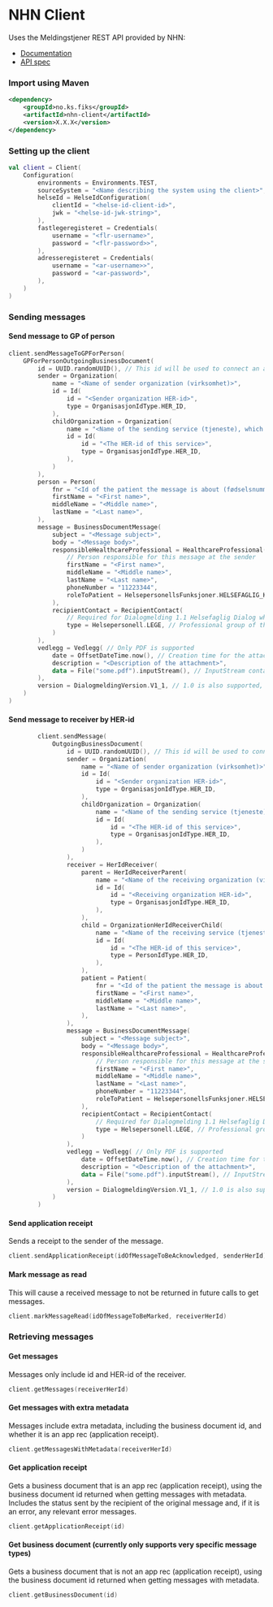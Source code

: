 # NHN Client

Uses the Meldingstjener REST API provided by NHN:
- [Documentation](https://utviklerportal.nhn.no/informasjonstjenester/meldingstjener/edi-20/edi-20-ekstern-docs/docs/meldingstjener-rest-apimd)
- [API spec](https://api.tjener.test.melding.nhn.no/swagger/index.html)

### Import using Maven
```xml
<dependency>
    <groupId>no.ks.fiks</groupId>
    <artifactId>nhn-client</artifactId>
    <version>X.X.X</version>
</dependency>
```

### Setting up the client
```kotlin
val client = Client(
    Configuration(
        environments = Environments.TEST,
        sourceSystem = "<Name describing the system using the client>",
        helseId = HelseIdConfiguration(
            clientId = "<helse-id-client-id>",
            jwk = "<helse-id-jwk-string>",
        ),
        fastlegeregisteret = Credentials(
            username = "<flr-username>",
            password = "<flr-password>>",
        ),
        adresseregisteret = Credentials(
            username = "<ar-username>>",
            password = "<ar-password>",
        ),
    )
)
```

### Sending messages

#### Send message to GP of person

```kotlin
client.sendMessageToGPForPerson(
    GPForPersonOutgoingBusinessDocument(
        id = UUID.randomUUID(), // This id will be used to connect an application receipt to this message
        sender = Organization(
            name = "<Name of sender organization (virksomhet)>",
            id = Id(
                id = "<Sender organization HER-id>",
                type = OrganisasjonIdType.HER_ID,
            ),
            childOrganization = Organization(
                name = "<Name of the sending service (tjeneste), which is owned by the organization specified above>",
                id = Id(
                    id = "<The HER-id of this service>",
                    type = OrganisasjonIdType.HER_ID,
                ),
            )
        ),
        person = Person(
            fnr = "<Id of the patient the message is about (fødselsnummer, etc.)>",
            firstName = "<First name>",
            middleName = "<Middle name>",
            lastName = "<Last name>",
        ),
        message = BusinessDocumentMessage(
            subject = "<Message subject>",
            body = "<Message body>",
            responsibleHealthcareProfessional = HealthcareProfessional(
                // Person responsible for this message at the sender
                firstName = "<First name>",
                middleName = "<Middle name>",
                lastName = "<Last name>",
                phoneNumber = "11223344",
                roleToPatient = HelsepersonellsFunksjoner.HELSEFAGLIG_KONTAKT, // This persons role with respect to the patient
            ),
            recipientContact = RecipientContact(
                // Required for Dialogmelding 1.1 Helsefaglig Dialog when temaKodet is "Henvendelse om pasient" (which is currently the only option and is chosen automatically)
                type = Helsepersonell.LEGE, // Professional group of the healthcare professional recieving the message
            )
        ),
        vedlegg = Vedlegg( // Only PDF is supported
            date = OffsetDateTime.now(), // Creation time for the attachment
            description = "<Description of the attachment>",
            data = File("some.pdf").inputStream(), // InputStream containing the bytes for the attached PDF
        ),
        version = DialogmeldingVersion.V1_1, // 1.0 is also supported, but 1.1 is preferred and will be the main focus
    )
)
```

#### Send message to receiver by HER-id
```kotlin
        client.sendMessage(
            OutgoingBusinessDocument(
                id = UUID.randomUUID(), // This id will be used to connect an application receipt to this message
                sender = Organization(
                    name = "<Name of sender organization (virksomhet)>",
                    id = Id(
                        id = "<Sender organization HER-id>",
                        type = OrganisasjonIdType.HER_ID,
                    ),
                    childOrganization = Organization(
                        name = "<Name of the sending service (tjeneste), which is owned by the organization specified above>",
                        id = Id(
                            id = "<The HER-id of this service>",
                            type = OrganisasjonIdType.HER_ID,
                        ),
                    )
                ),
                receiver = HerIdReceiver(
                    parent = HerIdReceiverParent(
                        name = "<Name of the receiving organization (virksomhet)>",
                        id = Id(
                            id = "<Receiving organization HER-id>",
                            type = OrganisasjonIdType.HER_ID,
                        ),
                    ),
                    child = OrganizationHerIdReceiverChild(
                        name = "<Name of the receiving service (tjeneste), which is owned by the organization specified above>",
                        id = Id(
                            id = "<The HER-id of this service>",
                            type = PersonIdType.HER_ID,
                        ),
                    ),
                    patient = Patient(
                        fnr = "<Id of the patient the message is about (fødselsnummer, etc.)>",
                        firstName = "<First name>",
                        middleName = "<Middle name>",
                        lastName = "<Last name>",
                    ),
                ),
                message = BusinessDocumentMessage(
                    subject = "<Message subject>",
                    body = "<Message body>",
                    responsibleHealthcareProfessional = HealthcareProfessional(
                        // Person responsible for this message at the sender
                        firstName = "<First name>",
                        middleName = "<Middle name>",
                        lastName = "<Last name>",
                        phoneNumber = "11223344",
                        roleToPatient = HelsepersonellsFunksjoner.HELSEFAGLIG_KONTAKT, // This persons role with respect to the patient
                    ),
                    recipientContact = RecipientContact(
                        // Required for Dialogmelding 1.1 Helsefaglig Dialog when temaKodet is "Henvendelse om pasient" (which is currently the only option and is chosen automatically)
                        type = Helsepersonell.LEGE, // Professional group of the healthcare professional recieving the message
                    )
                ),
                vedlegg = Vedlegg( // Only PDF is supported
                    date = OffsetDateTime.now(), // Creation time for the attachment
                    description = "<Description of the attachment>",
                    data = File("some.pdf").inputStream(), // InputStream containing the bytes for the attached PDF
                ),
                version = DialogmeldingVersion.V1_1, // 1.0 is also supported, but 1.1 is preferred and will be the main focus
            )
        )
```

#### Send application receipt
Sends a receipt to the sender of the message.
```kotlin
client.sendApplicationReceipt(idOfMessageToBeAcknowledged, senderHerId)
```

#### Mark message as read
This will cause a received message to not be returned in future calls to get messages.
```kotlin
client.markMessageRead(idOfMessageToBeMarked, receiverHerId)
```

### Retrieving messages

#### Get messages
Messages only include id and HER-id of the receiver.
```kotlin
client.getMessages(receiverHerId)
```

#### Get messages with extra metadata
Messages include extra metadata, including the business document id, and whether it is an app rec (application receipt).
```kotlin
client.getMessagesWithMetadata(receiverHerId)
```

#### Get application receipt
Gets a business document that is an app rec (application receipt), using the business document id returned when getting messages with metadata.
Includes the status sent by the recipient of the original message and, if it is an error, any relevant error messages.
```kotlin
client.getApplicationReceipt(id)
```

#### Get business document (currently only supports very specific message types)
Gets a business document that is not an app rec (application receipt), using the business document id returned when getting messages with metadata.
```kotlin
client.getBusinessDocument(id)
```
